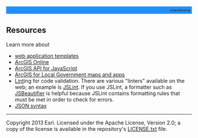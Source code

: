 [web application templates]: http://resources.arcgis.com/en/help/arcgisonline/index.html#/About_web_application_templates/010q000000nt000000/
[ArcGIS Online]: http://resources.arcgis.com/en/help/arcgisonline/
[ArcGIS API for JavaScript]: http://help.arcgis.com/en/webapi/javascript/arcgis/
[ArcGIS for Local Government maps and apps]: http://solutions.arcgis.com/local-government/
[Lint]: http://en.wikipedia.org/wiki/Lint_(software)
[JSLint]: http://www.jslint.com/
[JSBeautifier]: http://jsbeautifier.org/
[JSON syntax]: http://www.json.org/
[LICENSE.txt]: ../../LICENSE.txt

![](images/understanding.png)

## Resources

Learn more about

* [web application templates][]
* [ArcGIS Online][]
* [ArcGIS API for JavaScript][]
* [ArcGIS for Local Government maps and apps][]
* [Lint][]ing for code validation. There are various "linters" available on the web; an example is [JSLint][]. If you use JSLint, a formatter such as [JSBeautifier][] is helpful because JSLint contains formatting rules that must be met in order to check for errors.
* [JSON syntax][]

----------
Copyright 2013 Esri. Licensed under the Apache License, Version 2.0; a copy of the license is available in the repository's [LICENSE.txt][] file.
